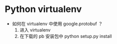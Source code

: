 # Python virtualenv

- 如何在 virtualenv 中使用 google.protobuf ？
    1. 进入 virtualenv
    2. 在下载的 pb 安装包中 python setup.py install


